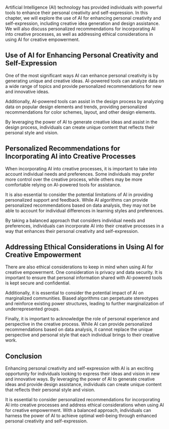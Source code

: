 

Artificial Intelligence (AI) technology has provided individuals with powerful tools to enhance their personal creativity and self-expression. In this chapter, we will explore the use of AI for enhancing personal creativity and self-expression, including creative idea generation and design assistance. We will also discuss personalized recommendations for incorporating AI into creative processes, as well as addressing ethical considerations in using AI for creative empowerment.

Use of AI for Enhancing Personal Creativity and Self-Expression
---------------------------------------------------------------

One of the most significant ways AI can enhance personal creativity is by generating unique and creative ideas. AI-powered tools can analyze data on a wide range of topics and provide personalized recommendations for new and innovative ideas.

Additionally, AI-powered tools can assist in the design process by analyzing data on popular design elements and trends, providing personalized recommendations for color schemes, layout, and other design elements.

By leveraging the power of AI to generate creative ideas and assist in the design process, individuals can create unique content that reflects their personal style and vision.

Personalized Recommendations for Incorporating AI into Creative Processes
-------------------------------------------------------------------------

When incorporating AI into creative processes, it is important to take into account individual needs and preferences. Some individuals may prefer more control over the creative process, while others may be more comfortable relying on AI-powered tools for assistance.

It is also essential to consider the potential limitations of AI in providing personalized support and feedback. While AI algorithms can provide personalized recommendations based on data analysis, they may not be able to account for individual differences in learning styles and preferences.

By taking a balanced approach that considers individual needs and preferences, individuals can incorporate AI into their creative processes in a way that enhances their personal creativity and self-expression.

Addressing Ethical Considerations in Using AI for Creative Empowerment
----------------------------------------------------------------------

There are also ethical considerations to keep in mind when using AI for creative empowerment. One consideration is privacy and data security. It is important to ensure that personal information shared with AI-powered tools is kept secure and confidential.

Additionally, it is essential to consider the potential impact of AI on marginalized communities. Biased algorithms can perpetuate stereotypes and reinforce existing power structures, leading to further marginalization of underrepresented groups.

Finally, it is important to acknowledge the role of personal experience and perspective in the creative process. While AI can provide personalized recommendations based on data analysis, it cannot replace the unique perspective and personal style that each individual brings to their creative work.

Conclusion
----------

Enhancing personal creativity and self-expression with AI is an exciting opportunity for individuals looking to express their ideas and vision in new and innovative ways. By leveraging the power of AI to generate creative ideas and provide design assistance, individuals can create unique content that reflects their personal style and vision.

It is essential to consider personalized recommendations for incorporating AI into creative processes and address ethical considerations when using AI for creative empowerment. With a balanced approach, individuals can harness the power of AI to achieve optimal well-being through enhanced personal creativity and self-expression.
